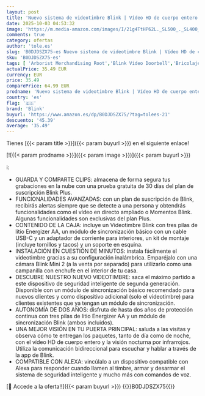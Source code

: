 ```yaml
---
layout: post
title: 'Nuevo sistema de videotimbre Blink | Vídeo HD de cuerpo entero  autonomía de dos años  configuración sencilla  IP-65 | Compatible con Alexa | Módulo de sincronización básico incluido  negro '
date: 2025-10-03 04:53:32
image: 'https://m.media-amazon.com/images/I/21g4TtHP62L._SL500_._SL400_.jpg'
comments: true
category: ofertas
author: 'tole.es'
slug: 'B0DJDSZX75-es Nuevo sistema de videotimbre Blink | Vídeo HD de cuerpo...'
sku: 'B0DJDSZX75-es'
tags: [ 'Arborist Merchandising Root','Blink Video Doorbell','Bricolaje y herramientas','Dispositivos Amazon','Dispositivos Amazon y Accesorios','Dispositivos Amazon y accesorios','Instalación eléctrica','Interfonos','Prevención y seguridad','Seguridad e iluminación para hogar inteligente','Self Service','Sensores de movimiento','Sistemas de seguridad para el hogar','Special Features Stores','Timbres con vídeo','Timbres y campanas','alexa','blink','e97153f7-7531-4959-bcaa-edabbf48d7f8_0','e97153f7-7531-4959-bcaa-edabbf48d7f8_3501','e97153f7-7531-4959-bcaa-edabbf48d7f8_3801','🇪🇸', ]
actualPrice: 35.49 EUR
currency: EUR
price: 35.49
comparePrice: 64.99 EUR
prodname: 'Nuevo sistema de videotimbre Blink | Vídeo HD de cuerpo entero  autonomía de dos años  configuración sencilla  IP-65 | Compatible con Alexa | Módulo de sincronización básico incluido  negro '
country: 'es'
flag: '🇪🇸'
brand: 'Blink'
buyurl: 'https://www.amazon.es/dp/B0DJDSZX75/?tag=tolees-21'
descuento: '45.39'
average: '35.49'
---
```


Tienes [{{< param title >}}]({{< param buyurl >}}) en el siguiente enlace!

[![{{< param prodname >}}]({{< param image >}})]({{< param buyurl >}})

ℹ️:

- GUARDA Y COMPARTE CLIPS: almacena de forma segura tus grabaciones en la nube con una prueba gratuita de 30 días del plan de suscripción Blink Plus.
- FUNCIONALIDADES AVANZADAS: con un plan de suscripción de Blink, recibirás alertas siempre que se detecte a una persona y obtendrás funcionalidades como el vídeo en directo ampliado o Momentos Blink. Algunas funcionalidades son exclusivas del plan Plus.
- CONTENIDO DE LA CAJA: incluye un Videotimbre Blink con tres pilas de litio Energizer AA, un módulo de sincronización básico con un cable USB-C y un adaptador de corriente para interiores, un kit de montaje (incluye tornillos y tacos) y un soporte en esquina.
- INSTALACIÓN EN CUESTIÓN DE MINUTOS: instala fácilmente el videotimbre gracias a su configuración inalámbrica. Emparéjalo con una cámara Blink Mini 2 (a la venta por separado) para utilizarlo como una campanilla con enchufe en el interior de tu casa.
- DESCUBRE NUESTRO NUEVO VIDEOTIMBRE: saca el máximo partido a este dispositivo de seguridad inteligente de segunda generación. Disponible con un módulo de sincronización básico recomendado para nuevos clientes y como dispositivo adicional (solo el videotimbre) para clientes existentes que ya tengan un módulo de sincronización.
- AUTONOMÍA DE DOS AÑOS: disfruta de hasta dos años de protección continua con tres pilas de litio Energizer AA y un módulo de sincronización Blink (ambos incluidos).
- UNA MEJOR VISIÓN EN TU PUERTA PRINCIPAL: saluda a las visitas y observa cómo te entregan los paquetes, tanto de día como de noche, con el vídeo HD de cuerpo entero y la visión nocturna por infrarrojos. Utiliza la comunicación bidireccional para escuchar y hablar a través de la app de Blink.
- COMPATIBLE CON ALEXA: vincúlalo a un dispositivo compatible con Alexa para responder cuando llamen al timbre, armar y desarmar el sistema de seguridad inteligente y mucho más con comandos de voz.

[🛒 Accede a la oferta!!]({{< param buyurl >}})
{{<world>}}B0DJDSZX75{{</world>}}

